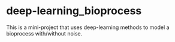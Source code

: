 # deep-learning_bioprocess
This is a mini-project that uses deep-learning methods to model a bioprocess with/without noise.
